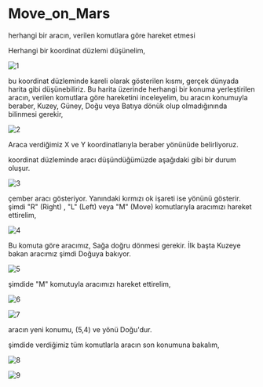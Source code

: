 # Move_on_Mars
herhangi bir aracın, verilen komutlara göre hareket etmesi

Herhangi bir koordinat düzlemi düşünelim,

![1](https://user-images.githubusercontent.com/49997690/108754012-783f8c80-7556-11eb-8d8a-85fccf0d1971.png)

bu koordinat düzleminde kareli olarak gösterilen kısmı, gerçek dünyada harita gibi düşünebiliriz.
Bu harita üzerinde herhangi bir konuma yerleştirilen aracın, verilen komutlara göre hareketini inceleyelim,
bu aracın konumuyla beraber, Kuzey, Güney, Doğu veya Batıya dönük olup olmadığınında bilinmesi gerekir,

![2](https://user-images.githubusercontent.com/49997690/108754026-7bd31380-7556-11eb-872d-9e4bb340c053.PNG)

Araca verdiğimiz X ve Y koordinatlarıyla beraber yönünüde belirliyoruz.

koordinat düzleminde aracı düşündüğümüzde aşağıdaki gibi bir durum oluşur.

![3](https://user-images.githubusercontent.com/49997690/108754028-7d9cd700-7556-11eb-838f-0b4b39e4458d.png)

çember aracı gösteriyor. Yanındaki kırmızı ok işareti ise yönünü gösterir.
şimdi "R" (Right) , "L" (Left) veya "M" (Move) komutlarıyla aracımızı hareket ettirelim,

![4](https://user-images.githubusercontent.com/49997690/108754035-7f669a80-7556-11eb-9bd9-1eb3ece540af.PNG)

Bu komuta göre aracımız, Sağa doğru dönmesi gerekir. İlk başta Kuzeye bakan aracımız şimdi Doğuya bakıyor.

![5](https://user-images.githubusercontent.com/49997690/108754041-81305e00-7556-11eb-9270-bcf551b86b4e.png)

şimdide "M" komutuyla aracımızı hareket ettirelim,

![6](https://user-images.githubusercontent.com/49997690/108754048-8392b800-7556-11eb-9c37-248691dc0c92.PNG)

![7](https://user-images.githubusercontent.com/49997690/108754054-84c3e500-7556-11eb-854d-9735bbb338a2.png)

aracın yeni konumu, (5,4) ve yönü Doğu'dur.

şimdide verdiğimiz tüm komutlarla aracın son konumuna bakalım,

![8](https://user-images.githubusercontent.com/49997690/108754061-87263f00-7556-11eb-9c91-fc05f28426c4.PNG)

![9](https://user-images.githubusercontent.com/49997690/108754068-88f00280-7556-11eb-9003-7e02b7ba576d.png)
